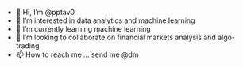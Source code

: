 - 👋 Hi, I’m @pptav0
- 👀 I’m interested in data analytics and machine learning
- 🌱 I’m currently learning machine learning
- 💞️ I’m looking to collaborate on financial markets analysis and algo-trading
- 📫 How to reach me ... send me @dm

<!---
pptav0/pptav0 is a ✨ special ✨ repository because its `README.md` (this file) appears on your GitHub profile.
You can click the Preview link to take a look at your changes.
--->
